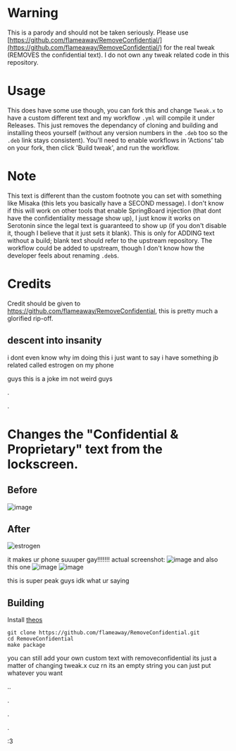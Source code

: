 # Warning
This is a parody and should not be taken seriously. Please use [https://github.com/flameaway/RemoveConfidential/](https://github.com/flameaway/RemoveConfidential/) for the real tweak (REMOVES the confidential text). I do not own any tweak related code in this repository.
# Usage
This does have some use though, you can fork this and change `Tweak.x` to have a custom different text and my workflow `.yml` will compile it under Releases. This just removes the dependancy of cloning and building and installing theos yourself (without any version numbers in the `.deb` too so the `.deb` link stays consistent). You'll need to enable workflows in 'Actions' tab on your fork, then click 'Build tweak', and run the workflow.
# Note
This text is different than the custom footnote you can set with something like Misaka (this lets you basically have a SECOND message). I don't know if this will work on other tools that enable SpringBoard injection (that dont have the confidentiality message show up), I just know it works on Serotonin since the legal text is guaranteed to show up (if you don't disable it, though I believe that it just sets it blank). This is only for ADDING text without a build; blank text should refer to the upstream repository. The workflow could be added to upstream, though I don't know how the developer feels about renaming `.deb`s.
# Credits
Credit should be given to https://github.com/flameaway/RemoveConfidential, this is pretty much a glorified rip-off.
## descent into insanity

i dont even know why im doing this i just want to say i have something jb related called estrogen on my phone

guys this is a joke im not weird guys

.

.

# Changes the "Confidential & Proprietary" text from the lockscreen.

## Before
![image](https://github.com/flameaway/RemoveConfidential/assets/8405067/3ab7084f-cf1f-460f-b906-eed0434c33b5)

## After
![estrogen](https://github.com/dleovl/Estrogen/assets/95427722/104777d4-0e3e-4173-84dc-78805588f861)

it makes ur phone suuuper gay!!!!!!! actual screenshot: ![image](https://github.com/dleovl/Estrogen/assets/95427722/7aa07cc1-e972-4320-b8db-9eab099057f2)
and also this one ![image](https://github.com/dleovl/Estrogen/assets/95427722/27b04b4a-0a41-4d65-bc47-6c02151fe596) ![image](https://github.com/dleovl/Estrogen/assets/95427722/caf35185-45cc-4bf2-ad7d-bd1531795e26)

this is super peak guys idk what ur saying

## Building
Install [theos](https://theos.dev/docs/installation)
```console
git clone https://github.com/flameaway/RemoveConfidential.git
cd RemoveConfidential
make package
```
you can still add your own custom text with removeconfidential its just a matter of changing tweak.x cuz rn its an empty string you can just put whatever you want







..

.

.

.

:3
